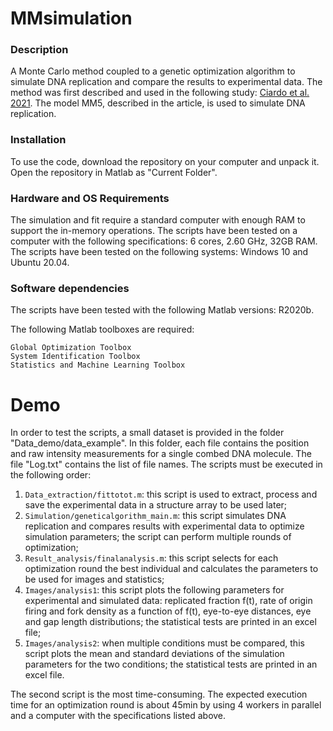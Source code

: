 # MMsimulation
### Description
A Monte Carlo method coupled to a genetic optimization algorithm to simulate DNA replication and compare the results to experimental data.
The method was first described and used in the following study: [Ciardo et al. 2021](https://www.mdpi.com/2073-4425/12/8/1224).
The model MM5, described in the article, is used to simulate DNA replication.
### Installation
To use the code, download the repository on your computer and unpack it. Open the repository in Matlab as "Current Folder".
### Hardware and OS Requirements
The simulation and fit require a standard computer with enough RAM to support the in-memory operations. 
The scripts have been tested on a computer with the following specifications: 6 cores, 2.60 GHz, 32GB RAM.
The scripts have been tested on the following systems: Windows 10 and Ubuntu 20.04.
### Software dependencies
The scripts have been tested with the following Matlab versions: R2020b.

The following Matlab toolboxes are required:
```
Global Optimization Toolbox
System Identification Toolbox
Statistics and Machine Learning Toolbox
```

 
# Demo
In order to test the scripts, a small dataset is provided in the folder "Data_demo/data_example". In this folder, each file contains the position and raw intensity measurements for a single combed DNA molecule. The file "Log.txt" contains the list of file names. 
The scripts must be executed in the following order:
1. `Data_extraction/fittotot.m`: this script is used to extract, process and save the experimental data in a structure array to be used later;
2. `Simulation/geneticalgorithm_main.m`: this script simulates DNA replication and compares results with experimental data to optimize simulation parameters; the script can perform multiple rounds of optimization;
3. `Result_analysis/finalanalysis.m`: this script selects for each optimization round the best individual and calculates the parameters to be used for images and statistics;
4. `Images/analysis1`: this script plots the following parameters for experimental and simulated data: replicated fraction f(t), rate of origin firing and fork density as a function of f(t), eye-to-eye distances, eye and gap length distributions; the statistical tests are printed in an excel file;
5. `Images/analysis2`: when multiple conditions must be compared, this script plots the mean and standard deviations of the simulation parameters for the two conditions; the statistical tests are printed in an excel file.

The second script is the most time-consuming. The expected execution time for an optimization round is about 45min by using 4 workers in parallel and a computer with the specifications listed above.
